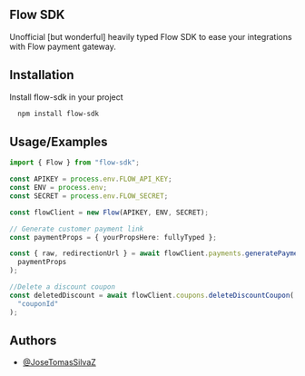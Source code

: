 ## Flow SDK

Unofficial [but wonderful] heavily typed Flow SDK to ease your integrations with Flow payment gateway.

## Installation

Install flow-sdk in your project

```bash
  npm install flow-sdk
```

## Usage/Examples

```typescript
import { Flow } from "flow-sdk";

const APIKEY = process.env.FLOW_API_KEY;
const ENV = process.env;
const SECRET = process.env.FLOW_SECRET;

const flowClient = new Flow(APIKEY, ENV, SECRET);

// Generate customer payment link
const paymentProps = { yourPropsHere: fullyTyped };

const { raw, redirectionUrl } = await flowClient.payments.generatePaymentOrder(
  paymentProps
);

//Delete a discount coupon
const deletedDiscount = await flowClient.coupons.deleteDiscountCoupon(
  "couponId"
);
```

## Authors

- [@JoseTomasSilvaZ](https://www.github.com/JoseTomasSilvaZ)
